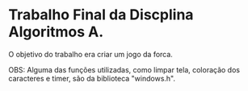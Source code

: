 # Trabalho Final da Discplina Algoritmos A.
O objetivo do trabalho era criar um jogo da forca.

OBS: Alguma das funções utilizadas, como limpar tela, coloração dos caracteres e timer, são da biblioteca "windows.h".
